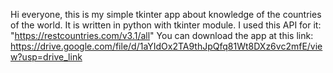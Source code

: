Hi everyone, this is my simple tkinter app about knowledge of the countries of the world. It is written in python with tkinter module. I used this API for it: "https://restcountries.com/v3.1/all"
You can download the app at this link: https://drive.google.com/file/d/1aYIdOx2TA9thJpQfq81Wt8DXz6vc2mfE/view?usp=drive_link
